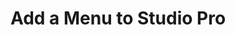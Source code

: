 ---
title: "Add a Menu to Studio Pro"
url: /apidocs-mxsdk/apidocs/extensibility-api/web/tab-api/
weight: 8
---